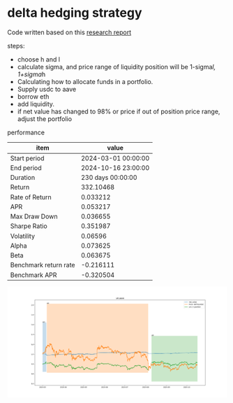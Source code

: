 # delta hedging strategy

Code written based on this [research report](https://medium.com/zelos-research/how-to-implement-uniswap-delta-neutral-strategy-with-lending-protocol-eee10371a77f)

steps:

* choose h and l
* calculate sigma, and price range of liquidity position will be 1-sigma*l, 1+sigma*h
* Calculating how to allocate funds in a portfolio.
* Supply usdc to aave 
* borrow eth
* add liquidity. 
* if net value has changed to 98% or price if out of position price range, adjust the portfolio

performance

| item                  | value               |
|-----------------------|---------------------|
| Start period          | 2024-03-01 00:00:00 |
| End period            | 2024-10-16 23:00:00 |
| Duration              | 230 days 00:00:00   |
| Return                | 332.10468           |
| Rate of Return        | 0.033212            |
| APR                   | 0.053217            |
| Max Draw Down         | 0.036655            |
| Sharpe Ratio          | 0.351987            |
| Volatility            | 0.06596             |
| Alpha                 | 0.073625            |
| Beta                  | 0.063675            |
| Benchmark return rate | -0.216111           |
| Benchmark APR         | -0.320504           |

![result](result.png)